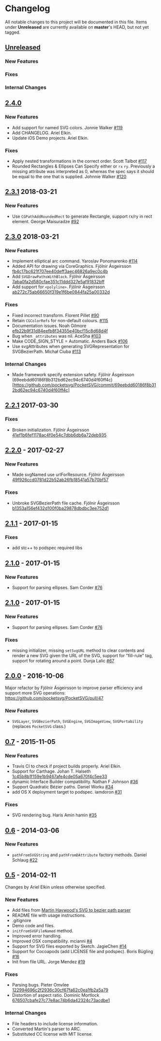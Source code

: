 # Changelog
All notable changes to this project will be documented in this file. Items under **Unreleased** are currently available on **master**'s HEAD, but not yet tagged.

## [Unreleased]

### New Features
### Fixes
### Internal Changes

## [2.4.0]
### New Features
- Add support for named SVG colors. Jonnie Walker [#119](https://github.com/pocketsvg/PocketSVG/pull/119)
- Add CHANGELOG. Ariel Elkin.
- Update iOS Demo projects. Ariel Elkin.

### Fixes
- Apply nested transformations in the correct order. Scott Talbot [#117](https://github.com/pocketsvg/PocketSVG/pull/117)
- Rounded Rectangles & Ellipses Can Specify either or `rx` `ry`. Previously a missing attribute was interpreted as 0, whereas the spec says it should be equal to the one that is supplied. Johnnie Walker [#120](https://github.com/pocketsvg/PocketSVG/pull/120)


## [2.3.1] 2018-03-21
### New Features
- Use `CGPathAddRoundedRect` to generate Rectangle, support rx/ry in rect element. George Maisuradze [#92](https://github.com/pocketsvg/PocketSVG/pull/92)

## [2.3.0] 2018-03-21
### New Features
- Implement elliptical arc command. Yaroslav Ponomarenko [#114](https://github.com/pocketsvg/PocketSVG/pull/114)
- Added API for drawing via CoreGraphics. Fjölnir Ásgeirsson [fb4c17bc621f707ee40deff3aec46826a9ec0c4b](https://github.com/pocketsvg/PocketSVG/commit/fb4c17bc621f707ee40deff3aec46826a9ec0c4b)
- Add `SVGDrawPathsWithBlock`. Fjölnir Ásgeirsson [7aba0fa2d580cfae351c11ddd327e5af91832bff](https://github.com/pocketsvg/PocketSVG/commit/7aba0fa2d580cfae351c11ddd327e5af91832bff)
- Add support for `<polyline>`. Fjölnir Ásgeirsson [ab272c75ab66650f319e1f6be0844fa25a00332d](https://github.com/pocketsvg/PocketSVG/commit/ab272c75ab66650f319e1f6be0844fa25a00332d)

### Fixes
- Fixed incorrect transform. Florent Pillet [#90](https://github.com/pocketsvg/PocketSVG/pull/90)
- Retain `CGColorRefs` for non-default colours. [#115](https://github.com/pocketsvg/PocketSVG/pull/115)
- Documentation issues. Noah Gilmore [efb22b9f31d84eefb8f34355e40bcf15c8d68d4f](https://github.com/pocketsvg/PocketSVG/commit/efb22b9f31d84eefb8f34355e40bcf15c8d68d4f)
- Bug when `_attributes` was nil. AceSha [#103](https://github.com/pocketsvg/PocketSVG/pull/103)
- Make CODE_SIGN_STYLE = Automatic. Anders Back [#106](https://github.com/pocketsvg/PocketSVG/pull/106)
- Use svgAttributes when generating SVGRepresentation for SVGBezierPath. Michał Ciuba [#113](https://github.com/pocketsvg/PocketSVG/pull/113)

### Internal Changes
- Made framework specify extension safety. Fjölnir Ásgeirsson (69eebdd60186f8b312bd62ec94c6740d4f60ff4c)[https://github.com/pocketsvg/PocketSVG/commit/69eebdd60186f8b312bd62ec94c6740d4f60ff4c]


## [2.2.1] 2017-03-30
### Fixes
- Broken initialization. Fjölnir Ásgeirsson [41ef1b6fef1178ac4f0e54c7dbb6db6a72deb935](https://github.com/pocketsvg/PocketSVG/commit/41ef1b6fef1178ac4f0e54c7dbb6db6a72deb935)


## [2.2.0] - 2017-02-27
### New Features
- Made svgNamed use urlForResource. Fjölnir Ásgeirsson [49f926ccd0781d22b52ab26fb18541a57b70bf57](https://github.com/pocketsvg/PocketSVG/commit/49f926ccd0781d22b52ab26fb18541a57b70bf57)

### Fixes
- Unbroke SVGBezierPath file cache. Fjölnir Ásgeirsson [b1353a156ef432d100f0ba29878dbdbc3ee752d1](https://github.com/pocketsvg/PocketSVG/commit/b1353a156ef432d100f0ba29878dbdbc3ee752d1)

## [2.1.1] - 2017-01-15
### Fixes
- add stc++ to podspec required libs


## [2.1.0] - 2017-01-15
### New Features
- Support for parsing ellipses. Sam Corder [#76](https://github.com/pocketsvg/PocketSVG/pull/76)


## [2.1.0] - 2017-01-15
### New Features
- Support for parsing ellipses. Sam Corder [#76](https://github.com/pocketsvg/PocketSVG/pull/76)

### Fixes
- missing initializer, missing `setSvgURL` method to clear contents and render a new SVG given the URL of the SVG, support for "fill-rule" tag, support for rotating around a point. Dunja Lalic [#67](https://github.com/pocketsvg/PocketSVG/pull/67)


## [2.0.0] - 2016-10-06
Major refactor by Fjölnir Ásgeirsson to improve parser efficiency and support more SVG operations: https://github.com/pocketsvg/PocketSVG/pull/47
### New Features
- `SVGLayer`, `SVGBezierPath`, `SVGEngine`, `SVGImageView`, `SVGPortability` (replaces `PocketSVG` class.)


## [0.7] - 2015-11-05
### New Features
- Travis CI to check if project builds properly. Ariel Elkin.
- Support for Carthage. Johan T. Halseth [1c45b8b1f159e1b9467afe4cde05a670f4c5ee33](https://github.com/pocketsvg/PocketSVG/commit/1c45b8b1f159e1b9467afe4cde05a670f4c5ee33)
- dynamic Interface Builder compatibility. Nathan F Johnson [#36](https://github.com/pocketsvg/PocketSVG/pull/36)
- Support Quadratic Bézier paths. Daniel Worku [#34](https://github.com/pocketsvg/PocketSVG/pull/34)
- add OS X deployment target to podspec. iamdoron [#31](https://github.com/pocketsvg/PocketSVG/pull/31)

### Fixes
- SVG rendering bug. Haris Amin hamin [#35](https://github.com/pocketsvg/PocketSVG/pull/35)


## [0.6] - 2014-03-06
### New Features
- `pathFromSVGString` and `pathFromDAttribute` factory methods. Daniel Schlaug [#22](https://github.com/pocketsvg/PocketSVG/pull/22)


## [0.5] - 2014-02-11
Changes by Ariel Elkin unless otherwise specified.

### New Features
- Add files from [Martin Haywood's SVG to bezier path parser](http://ponderwell.net/2011/05/converting-svg-paths-to-objective-c-paths/)
- README file with usage instructions.
- .gitignore
- Demo code and files.
- `initFromSVGFileNamed` method.
- Improved error handling.
- Improved OSX compatibility. mcianni [#4](https://github.com/pocketsvg/PocketSVG/pull/4)
- Support for SVG files exported by Sketch. JagieChen [#14](https://github.com/pocketsvg/PocketSVG/pull/14)
- Support for Cocoapods (add LICENSE file and podspec). Boris Bügling [#16](https://github.com/pocketsvg/PocketSVG/pull/16)
- Init from file URL. Jorge Mendez [#19](https://github.com/pocketsvg/PocketSVG/pull/19)

### Fixes
- Parsing bugs. Pieter Omvlee [122994696c2f2936c30cf67fa62c0ea1fb2a5a79](https://github.com/pocketsvg/PocketSVG/commit/5d8a88c74af0654743d6395c48f83a0e9305479a)
- Distortion of aspect ratio. Dominic Mortlock [676507cbafe27c77e8ac74b6da42324c73acdbe1](https://github.com/pocketsvg/PocketSVG/commit/676507cbafe27c77e8ac74b6da42324c73acdbe1)

### Internal Changes
- File headers to include license information.
- Converted Martin's parser to ARC.
- Substituted CC license with MIT license.


[Unreleased]: https://github.com/pocketsvg/PocketSVG/compare/2.4.0...HEAD
[2.4.0]: https://github.com/pocketsvg/PocketSVG/compare/2.3.1...2.4.0
[2.3.1]: https://github.com/pocketsvg/PocketSVG/compare/2.3.0...2.3.1
[2.3.0]: https://github.com/pocketsvg/PocketSVG/compare/2.2.1...2.3.0
[2.2.1]: https://github.com/pocketsvg/PocketSVG/compare/2.2.0...2.2.1
[2.2.0]: https://github.com/pocketsvg/PocketSVG/compare/2.1.1...2.2.0
[2.1.1]: https://github.com/pocketsvg/PocketSVG/compare/2.1.0...2.1.1
[2.1.0]: https://github.com/pocketsvg/PocketSVG/compare/2.0.0...2.1.0
[2.0.0]: https://github.com/pocketsvg/PocketSVG/compare/0.7...2.0.0
[0.7]: https://github.com/pocketsvg/PocketSVG/compare/0.6...0.7
[0.6]: https://github.com/pocketsvg/PocketSVG/compare/0.5...0.6
[0.5]: https://github.com/pocketsvg/PocketSVG/compare/152270715237eebd9c11699c2aba8078f12ce41c...0.5
